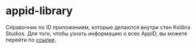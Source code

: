 # appid-library
Справочник по ID приложениям, которые делаются внутри стен Kolibra Studios.
Для того, чтобы узнать информацию о всех AppID, вы можете перейти по [ссылке](https://github.com/kolibra-official/appid-library/blob/main/appid/list.md).
